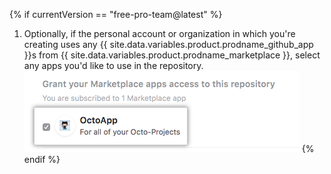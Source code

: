 {% if currentVersion == "free-pro-team@latest" %}
1. Optionally, if the personal account or organization in which you're creating uses any {{ site.data.variables.product.prodname_github_app }}s from {{ site.data.variables.product.prodname_marketplace }}, select any apps you'd like to use in the repository.
  ![List of your account's {{ site.data.variables.product.prodname_github_app }}s from {{ site.data.variables.product.prodname_marketplace }} and option to grant access](/assets/images/help/repository/create-repository-choose-marketplace-apps.png)
{% endif %}
